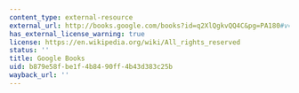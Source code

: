 ```yaml
---
content_type: external-resource
external_url: http://books.google.com/books?id=q2XlQgkvQQ4C&pg=PA180#v=onepage
has_external_license_warning: true
license: https://en.wikipedia.org/wiki/All_rights_reserved
status: ''
title: Google Books
uid: b879e58f-be1f-4b84-90ff-4b43d383c25b
wayback_url: ''
---
```

